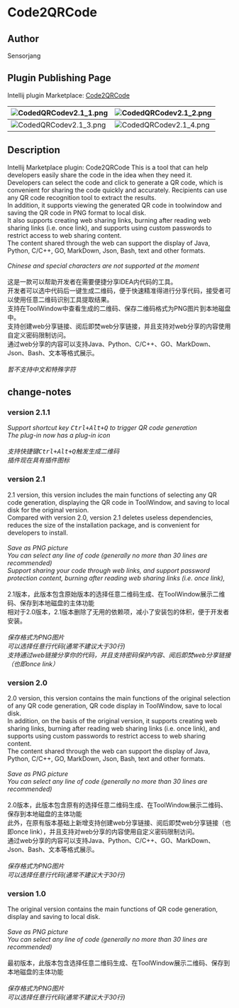 # Code2QRCode
## Author
Sensorjang
## Plugin Publishing Page
Intellij plugin Marketplace: [Code2QRCode](https://plugins.jetbrains.com/plugin/17902-code2qrcode)

| ![CodedQRCodev2.1_1.png](https://s2.loli.net/2023/07/05/FxPcvyXEODLAKU9.png) | ![CodedQRCodev2.1_2.png](https://s2.loli.net/2023/07/05/HID26bofyVw8hGJ.png) |
|------------------------------------------------------------------------------|------------------------------------------------------------------------------|
| ![CodedQRCodev2.1_3.png](https://s2.loli.net/2023/07/05/2gfB6WcwC7dpVUu.png) | ![CodedQRCodev2.1_4.png](https://s2.loli.net/2023/07/05/coNr7JEBGRnT53b.png) |

## Description
Intellij Marketplace plugin: Code2QRCode
This is a tool that can help developers easily share the code in the idea when they need it.<br>
Developers can select the code and click to generate a QR code, which is convenient for sharing the code quickly and accurately. Recipients can use any QR code recognition tool to extract the results.<br>
In addition, it supports viewing the generated QR code in toolwindow and saving the QR code in PNG format to local disk.<br>
It also supports creating web sharing links, burning after reading web sharing links (i.e. once link), and supports using custom passwords to restrict access to web sharing content.<br>
The content shared through the web can support the display of Java, Python, C/C++, GO, MarkDown, Json, Bash, text and other formats.<br>
<br>
<em>Chinese and special characters are not supported at the moment</em>
<br><br>
这是一款可以帮助开发者在需要便捷分享IDEA内代码的工具。<br>
开发者可以选中代码后一键生成二维码，便于快速精准得进行分享代码，接受者可以使用任意二维码识别工具提取结果。<br>
支持在ToolWindow中查看生成的二维码、保存二维码格式为PNG图片到本地磁盘中。<br>
支持创建web分享链接、阅后即焚web分享链接，并且支持对web分享的内容使用自定义密码限制访问。<br>
通过web分享的内容可以支持Java、Python、C/C++、GO、MarkDown、Json、Bash、文本等格式展示。<br>
<br>
<em>暂不支持中文和特殊字符</em><br>

## change-notes
### version 2.1.1
<em>Support shortcut key <kbd>Ctrl+Alt+Q</kbd> to trigger QR code generation</em><br>
<em>The plug-in now has a plug-in icon</em><br>
<br>
<em>支持快捷键<kbd>Ctrl+Alt+Q</kbd>触发生成二维码</em><br>
<em>插件现在具有插件图标</em><br>
### version 2.1
2.1 version, this version includes the main functions of selecting any QR code generation, displaying the QR code in ToolWindow, and saving to local disk for the original version.<br>
Compared with version 2.0, version 2.1 deletes useless dependencies, reduces the size of the installation package, and is convenient for developers to install.<br>
<br>
<em>Save as PNG picture</em><br>
<em>You can select any line of code (generally no more than 30 lines are recommended)</em><br>
<em>Support sharing your code through web links, and support password protection content, burning after reading web sharing links (i.e. once link),</em><br>
<br>
2.1版本，此版本包含原始版本的选择任意二维码生成、在ToolWindow展示二维码、保存到本地磁盘的主体功能<br>
相对于2.0版本，2.1版本删除了无用的依赖项，减小了安装包的体积，便于开发者安装。<br>
<br>
<em>保存格式为PNG图片</em><br>
<em>可以选择任意行代码(通常不建议大于30行)</em><br>
<em>支持通过web链接分享你的代码，并且支持密码保护内容、阅后即焚web分享链接（也即once link）</em><br>
### version 2.0
2.0 version, this version contains the main functions of the original selection of any QR code generation, QR code display in ToolWindow, save to local disk.<br>
In addition, on the basis of the original version, it supports creating web sharing links, burning after reading web sharing links (i.e. once link), and supports using custom passwords to restrict access to web sharing content.<br>
The content shared through the web can support the display of Java, Python, C/C++, GO, MarkDown, Json, Bash, text and other formats.<br>
<br>
<em>Save as PNG picture</em><br>
<em>You can select any line of code (generally no more than 30 lines are recommended)</em><br>
<br>
2.0版本，此版本包含原有的选择任意二维码生成、在ToolWindow展示二维码、保存到本地磁盘的主体功能<br>
此外，在原有版本基础上新增支持创建web分享链接、阅后即焚web分享链接（也即once link），并且支持对web分享的内容使用自定义密码限制访问。<br>
通过web分享的内容可以支持Java、Python、C/C++、GO、MarkDown、Json、Bash、文本等格式展示。<br>
<br>
<em>保存格式为PNG图片</em><br>
<em>可以选择任意行代码(通常不建议大于30行)</em><br>
### version 1.0
The original version contains the main functions of QR code generation, display and saving to local disk.<br>
<br>
<em>Save as PNG picture</em><br>
<em>You can select any line of code (generally no more than 30 lines are recommended)</em><br>
<br>
最初版本，此版本包含选择任意二维码生成、在ToolWindow展示二维码、保存到本地磁盘的主体功能<br>
<br>
<em>保存格式为PNG图片</em><br>
<em>可以选择任意行代码(通常不建议大于30行)</em><br>